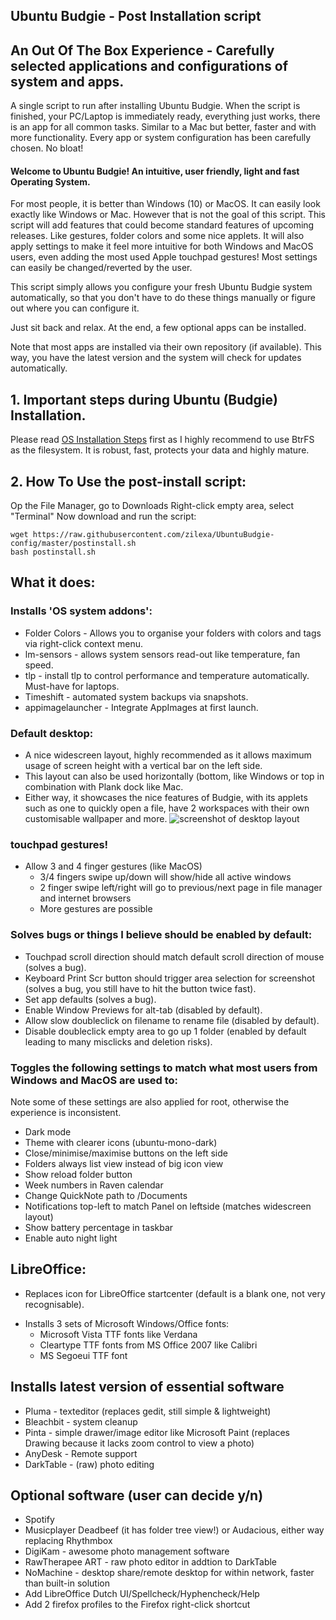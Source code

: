 ## Ubuntu Budgie - Post Installation script 
## An Out Of The Box Experience - Carefully selected applications and configurations of system and apps. 
A single script to run after installing Ubuntu Budgie. When the script is finished, your PC/Laptop is immediately ready, everything just works, there is an app for all common tasks. Similar to a Mac but better, faster and with more functionality. 
Every app or system configuration has been carefully chosen. No bloat!

#### Welcome to Ubuntu Budgie! An intuitive, user friendly, light and fast Operating System. 
For most people, it is better than Windows (10) or MacOS. It can easily look exactly like Windows or Mac.
However that is not the goal of this script. This script will add features that could become standard features of upcoming releases. 
Like gestures, folder colors and some nice applets. 
It will also apply settings to make it feel more intuitive for both Windows and MacOS users, even adding the most used Apple touchpad gestures! Most settings can easily be changed/reverted by the user.

This script simply allows you configure your fresh Ubuntu Budgie system automatically, so that you don't have to do these things manually or figure out where you can configure it.

Just sit back and relax. At the end, a few optional apps can be installed.

Note that most apps are installed via their own repository (if available). This way, you have the latest version and the system will check for updates automatically.

## 1. Important steps during Ubuntu (Budgie) Installation. 
Please read [OS Installation Steps](https://github.com/zilexa/Ubuntu-Budgie-Post-Install-Script/blob/master/OS-installation/README.md) first as I highly recommend to use BtrFS as the filesystem. 
It is robust, fast, protects your data and highly mature. 

## 2. How To Use the post-install script:
Op the File Manager, go to Downloads
Right-click empty area, select "Terminal"
Now download and run the script:
```
wget https://raw.githubusercontent.com/zilexa/UbuntuBudgie-config/master/postinstall.sh
bash postinstall.sh
```

## What it does:

### Installs 'OS system addons': 
* Folder Colors - Allows you to organise your folders with colors and tags via right-click context menu.
* lm-sensors - allows system sensors read-out like temperature, fan speed. 
* tlp - install tlp to control performance and temperature automatically. Must-have for laptops.
* Timeshift - automated system backups via snapshots.
* appimagelauncher - Integrate AppImages at first launch.

### Default desktop: 
* A nice widescreen layout, highly recommended as it allows maximum usage of screen height with a vertical bar on the left side. 
* This layout can also be used horizontally (bottom, like Windows or top in combination with Plank dock like Mac. 
* Either way, it showcases the nice features of Budgie, with its applets such as one to quickly open a file, have 2 workspaces with their own customisable wallpaper and more. 
![screenshot of desktop layout](https://i.ibb.co/BNccrGp/nnn.png)

### touchpad gestures!
- Allow 3 and 4 finger gestures (like MacOS)
  - 3/4 fingers swipe up/down will show/hide all active windows
  - 2 finger swipe left/right will go to previous/next page in file manager and internet browsers
  - More gestures are possible

### Solves bugs or things I believe should be enabled by default:
* Touchpad scroll direction should match default scroll direction of mouse (solves a bug).
* Keyboard Print Scr button should trigger area selection for screenshot (solves a bug, you still have to hit the button twice fast).
* Set app defaults (solves a bug).
* Enable Window Previews for alt-tab (disabled by default).
* Allow slow doubleclick on filename to rename file (disabled by default).
* Disable doubleclick empty area to go up 1 folder (enabled by default leading to many misclicks and deletion risks).

### Toggles the following settings to match what most users from Windows and MacOS are used to: 
Note some of these settings are also applied for root, otherwise the experience is inconsistent.
* Dark mode
* Theme with clearer icons (ubuntu-mono-dark)
* Close/minimise/maximise buttons on the left side
* Folders always list view instead of big icon view
* Show reload folder button
* Week numbers in Raven calendar
* Change QuickNote path to /Documents
* Notifications top-left to match Panel on leftside (matches widescreen layout)
* Show battery percentage in taskbar
* Enable auto night light

## LibreOffice:
* Replaces icon for LibreOffice startcenter (default is a blank one, not very recognisable).
- Installs 3 sets of Microsoft Windows/Office fonts:  
  - Microsoft Vista TTF fonts like Verdana 
  - Cleartype TTF fonts from MS Office 2007 like Calibri
  - MS Segoeui TTF font

## Installs latest version of essential software
* Pluma - texteditor (replaces gedit, still simple & lightweight)
* Bleachbit - system cleanup
* Pinta - simple drawer/image editor like Microsoft Paint (replaces Drawing because it lacks zoom control to view a photo)
* AnyDesk -  Remote support
* DarkTable - (raw) photo editing

## Optional software (user can decide y/n)
* Spotify
* Musicplayer Deadbeef (it has folder tree view!) or Audacious, either way replacing Rhythmbox
* DigiKam - awesome photo management software
* RawTherapee ART - raw photo editor in addtion to DarkTable
* NoMachine - desktop share/remote desktop for within network, faster than built-in solution
* Add LibreOffice Dutch UI/Spellcheck/Hyphencheck/Help 
* Add 2 firefox profiles to the Firefox right-click shortcut
